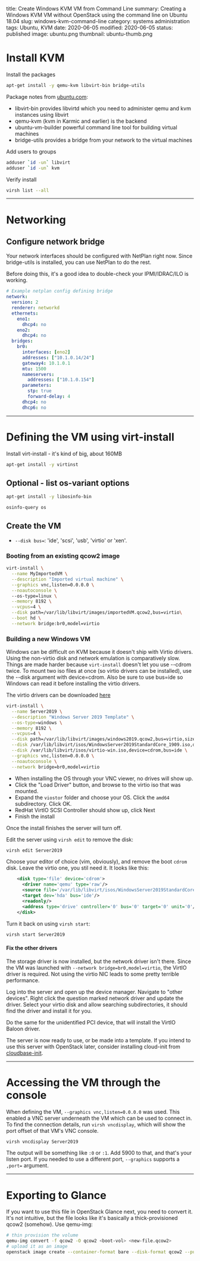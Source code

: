 title: Create Windows KVM VM from Command Line
summary: Creating a Windows KVM VM without OpenStack using the command line on Ubuntu 18.04
slug: windows-kvm-command-line
category: systems administration
tags: Ubuntu, KVM
date: 2020-06-05
modified: 2020-06-05
status: published
image: ubuntu.png
thumbnail: ubuntu-thumb.png


# Install KVM

Install the packages

```bash
apt-get install -y qemu-kvm libvirt-bin bridge-utils
```

Package notes from [ubuntu.com](https://help.ubuntu.com/community/KVM/Installation):

- libvirt-bin provides libvirtd which you need to administer qemu and kvm instances using libvirt
- qemu-kvm (kvm in Karmic and earlier) is the backend
- ubuntu-vm-builder powerful command line tool for building virtual machines
- bridge-utils provides a bridge from your network to the virtual machines


Add users to groups

```bash
adduser `id -un` libvirt
adduser `id -un` kvm
```

Verify install

```bash
virsh list --all
```


---


# Networking

## Configure network bridge

Your network interfaces should be configured with NetPlan right now. 
Since bridge-utils is installed, you can use NetPlan to do the rest.

Before doing this, it's a good idea to double-check your IPMI/IDRAC/ILO is working.

```yaml
# Example netplan config defining bridge
network:
  version: 2
  renderer: networkd
  ethernets:
    eno1:
      dhcp4: no
    eno2:
      dhcp4: no
  bridges:
    br0:
      interfaces: [eno2]
      addresses: ["10.1.0.14/24"]
      gateway4: 10.1.0.1
      mtu: 1500
      nameservers:
        addresses: ["10.1.0.154"]
      parameters:
        stp: true
        forward-delay: 4
      dhcp4: no
      dhcp6: no
```



---




# Defining the VM using virt-install

Install virt-install - it's kind of big, about 160MB

```bash
apt-get install -y virtinst
```

## Optional - list os-variant options

```bash
apt-get install -y libosinfo-bin

osinfo-query os
```

## Create the VM

- `--disk bus=`: 'ide', 'scsi', 'usb', 'virtio' or 'xen'.


### Booting from an existing qcow2 image

```bash
virt-install \
  --name MyImportedVM \
  --description "Imported virtual machine" \
  --graphics vnc,listen=0.0.0.0 \
  --noautoconsole \  
  --os-type=linux \
  --memory 8192 \
  --vcpus=4 \
  --disk path=/var/lib/libvirt/images/importedVM.qcow2,bus=virtio\
  --boot hd \
  --network bridge:br0,model=virtio
```

### Building a new Windows VM

Windows can be difficult on KVM because it doesn't ship with Virtio drivers. Using the non-virtio
disk and network emulation is comparatively slow. Things are made harder because `virt-install`
doesn't let you use --cdrom twice. To mount two iso files at once (so virtio drivers can be installed),
use the --disk argument with device=cdrom. Also be sure to use bus=ide so Windows can read it before
installing the virtio drivers.

The virtio drivers can be downloaded [here](https://fedorapeople.org/groups/virt/virtio-win/direct-downloads/stable-virtio/virtio-win.iso)


```bash
virt-install \
  --name Server2019 \
  --description "Windows Server 2019 Template" \
  --os-type=windows \
  --memory 8192 \
  --vcpus=4 \
  --disk path=/var/lib/libvirt/images/windows2019.qcow2,bus=virtio,size=30 \
  --disk /var/lib/libvirt/isos/WindowsServer2019StandardCore_1909.iso,device=cdrom,bus=ide \
  --disk /var/lib/libvirt/isos/virtio-win.iso,device=cdrom,bus=ide \
  --graphics vnc,listen=0.0.0.0 \
  --noautoconsole \
  --network bridge=br0,model=virtio
```

- When installing the OS through your VNC viewer, no drives will show up.
- Click the "Load Driver" button, and browse to the virtio iso that was mounted.
- Expand the `viostor` folder and choose your OS. Click the `amd64` subdirectory. Click OK.
- RedHat VirtIO SCSI Controller should show up, click Next
- Finish the install

Once the install finishes the server will turn off. 

Edit the server using `virsh edit` to remove the disk:

```bash
virsh edit Server2019
```

Choose your editor of choice (vim, obviously), and remove the boot `cdrom` disk.
Leave the virtio one, you stil need it. It looks like this:


```xml
    <disk type='file' device='cdrom'>
      <driver name='qemu' type='raw'/>
      <source file='/var/lib/libvirt/isos/WindowsServer2019StandardCore_1909.iso'/>
      <target dev='hda' bus='ide'/>
      <readonly/>
      <address type='drive' controller='0' bus='0' target='0' unit='0'/>
    </disk>
```

Turn it back on using `virsh start`:

```bash
virsh start Server2019
```

#### Fix the other drivers

The storage driver is now installed, but the network driver isn't there.
Since the VM was launched with `--network bridge=br0,model=virtio`, the VirtIO
driver is required. Not using the virtio NIC leads to some pretty terrible performance.

Log into the server and open up the device manager.
Navigate to "other devices". Right click the question marked network driver
and update the driver. Select your virtio disk and allow searching subdirectories,
it should find the driver and install it for you.

Do the same for the unidentified PCI device, that will install the VirtIO Baloon driver.

The server is now ready to use, or be made into a template. If you intend to use this server
with OpenStack later, consider installing cloud-init from [cloudbase-init](https://cloudbase.it/cloudbase-init/).

---


# Accessing the VM through the console

When defining the VM, `--graphics vnc,listen=0.0.0.0` was used. This enabled a VNC server underneath the
VM which can be used to connect in. To find the connection details, run `virsh vncdisplay`, which will show
the port offset of that VM's VNC console.

```bash
virsh vncdisplay Server2019
```

The output will be something like `:0` or `:1`. Add 5900 to that, and that's your listen port.
If you needed to use a different port, `--graphics` supports a `,port=` argument.



---

# Exporting to Glance

If you want to use this file in OpenStack Glance next, you need to convert it. It's not intuitive, but the file looks like it's basically a thick-provisioned qcow2 (somehow). Use qemu-img:

```bash
# thin provision the volume
qemu-img convert -f qcow2 -O qcow2 <boot-vol> <new-file.qcow2>
# upload it as an image
openstack image create --container-format bare --disk-format qcow2 --public --file <new-file.qcow2> "<image name>"
```
